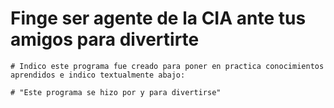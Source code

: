 # Finge ser agente de la CIA ante tus amigos  para divertirte #

    # Indico este programa fue creado para poner en practica conocimientos aprendidos e indico textualmente abajo: 

    # "Este programa se hizo por y para divertirse"
